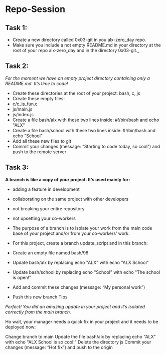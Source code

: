 # Repo-Session

## Task 1:
* Create a new directory called 0x03-git in you alx-zero_day repo.
* Make sure you include a not empty README.md in your directory at the root of your repo alx-zero_day and in the directory 0x03-git._

## Task 2:
_For the moment we have an empty project directory containing only a README.md. It’s time to code!_

* Create these directories at the root of your project: bash, c, js
* Create these empty files:
* c/c_is_fun.c
* js/main.js
* js/index.js
* Create a file bash/alx with these two lines inside: #!/bin/bash and echo "ALX"
* Create a file bash/school with these two lines inside: #!/bin/bash and echo "School"
* Add all these new files to git
* Commit your changes (message: “Starting to code today, so cool”) and push to the remote server

## Task 3:
__A branch is like a copy of your project. It’s used mainly for:__

* adding a feature in development
* collaborating on the same project with other developers
* not breaking your entire repository
* not upsetting your co-workers
* The purpose of a branch is to isolate your work from the main code base of your project and/or from your co-workers’ work.

* For this project, create a branch update_script and in this branch:

* Create an empty file named bash/98
* Update bash/alx by replacing echo "ALX" with echo "ALX School"
* Update bash/school by replacing echo "School" with echo "The school is open!"
* Add and commit these changes (message: “My personal work”)
* Push this new branch Tips

_Perfect! You did an amazing update in your project and it’s isolated correctly from the main branch._

Ho wait, your manager needs a quick fix in your project and it needs to be deployed now:

Change branch to main
Update the file bash/alx by replacing echo "ALX" with echo "ALX School is so cool!"
Delete the directory js
Commit your changes (message: “Hot fix”) and push to the origin




